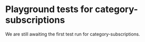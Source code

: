 # Playground tests for category-subscriptions
We are still awaiting the first test run for category-subscriptions.
